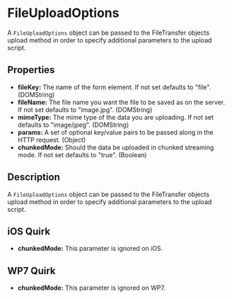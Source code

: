 FileUploadOptions
========

A `FileUploadOptions` object can be passed to the FileTransfer objects upload method in order to specify additional parameters to the upload script.

Properties
----------

- __fileKey:__ The name of the form element.  If not set defaults to "file". (DOMString)
- __fileName:__ The file name you want the file to be saved as on the server.  If not set defaults to "image.jpg". (DOMString)
- __mimeType:__ The mime type of the data you are uploading.  If not set defaults to "image/jpeg". (DOMString)
- __params:__ A set of optional key/value pairs to be passed along in the HTTP request. (Object)
- __chunkedMode:__ Should the data be uploaded in chunked streaming mode. If not set defaults to "true". (Boolean)


Description
-----------

A `FileUploadOptions` object can be passed to the FileTransfer objects upload method in order to specify additional parameters to the upload script.

iOS Quirk
---------

- __chunkedMode:__
    This parameter is ignored on iOS.

WP7 Quirk
---------

- __chunkedMode:__
    This parameter is ignored on WP7.    
